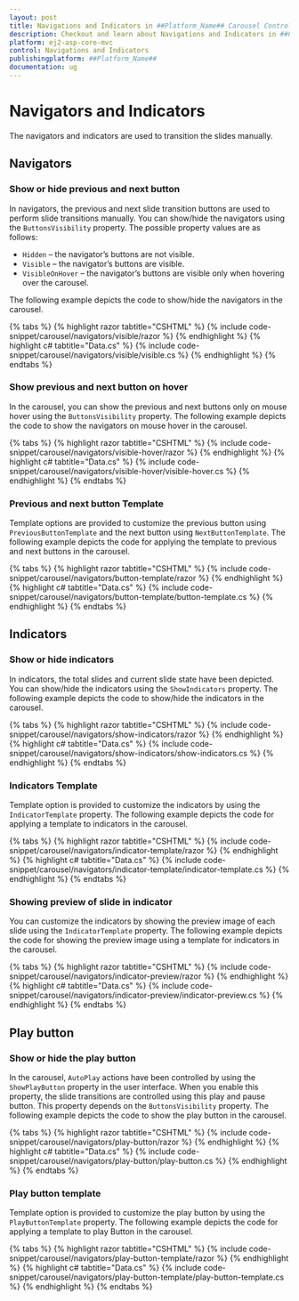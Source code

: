 ```yaml
---
layout: post
title: Navigations and Indicators in ##Platform_Name## Carousel Control
description: Checkout and learn about Navigations and Indicators in ##Platform_Name## Carousel control of Syncfusion Essential JS 2 and more details.
platform: ej2-asp-core-mvc
control: Navigations and Indicators
publishingplatform: ##Platform_Name##
documentation: ug
---
```


# Navigators and Indicators

The navigators and indicators are used to transition the slides manually.

## Navigators

### Show or hide previous and next button

In navigators, the previous and next slide transition buttons are used to perform slide transitions manually. You can show/hide the navigators using the `ButtonsVisibility` property. The possible property values are as follows:

* `Hidden` – the navigator’s buttons are not visible.
* `Visible` – the navigator’s buttons are visible.
* `VisibleOnHover` – the navigator’s buttons are visible only when hovering over the carousel.

The following example depicts the code to show/hide the navigators in the carousel.

{% tabs %}
{% highlight razor tabtitle="CSHTML" %}
{% include code-snippet/carousel/navigators/visible/razor %}
{% endhighlight %}
{% highlight c# tabtitle="Data.cs" %}
{% include code-snippet/carousel/navigators/visible/visible.cs %}
{% endhighlight %}
{% endtabs %}

### Show previous and next button on hover

In the carousel, you can show the previous and next buttons only on mouse hover using the `ButtonsVisibility` property. The following example depicts the code to show the navigators on mouse hover in the carousel.

{% tabs %}
{% highlight razor tabtitle="CSHTML" %}
{% include code-snippet/carousel/navigators/visible-hover/razor %}
{% endhighlight %}
{% highlight c# tabtitle="Data.cs" %}
{% include code-snippet/carousel/navigators/visible-hover/visible-hover.cs %}
{% endhighlight %}
{% endtabs %}

### Previous and next button Template

Template options are provided to customize the previous button using `PreviousButtonTemplate` and the next button using `NextButtonTemplate`. The following example depicts the code for applying the template to previous and next buttons in the carousel.

{% tabs %}
{% highlight razor tabtitle="CSHTML" %}
{% include code-snippet/carousel/navigators/button-template/razor %}
{% endhighlight %}
{% highlight c# tabtitle="Data.cs" %}
{% include code-snippet/carousel/navigators/button-template/button-template.cs %}
{% endhighlight %}
{% endtabs %}

## Indicators

### Show or hide indicators

In indicators, the total slides and current slide state have been depicted. You can show/hide the indicators using the `ShowIndicators` property. The following example depicts the code to show/hide the indicators in the carousel.

{% tabs %}
{% highlight razor tabtitle="CSHTML" %}
{% include code-snippet/carousel/navigators/show-indicators/razor %}
{% endhighlight %}
{% highlight c# tabtitle="Data.cs" %}
{% include code-snippet/carousel/navigators/show-indicators/show-indicators.cs %}
{% endhighlight %}
{% endtabs %}

### Indicators Template

Template option is provided to customize the indicators by using the `IndicatorTemplate` property. The following example depicts the code for applying a template to indicators in the carousel.

{% tabs %}
{% highlight razor tabtitle="CSHTML" %}
{% include code-snippet/carousel/navigators/indicator-template/razor %}
{% endhighlight %}
{% highlight c# tabtitle="Data.cs" %}
{% include code-snippet/carousel/navigators/indicator-template/indicator-template.cs %}
{% endhighlight %}
{% endtabs %}

### Showing preview of slide in indicator

You can customize the indicators by showing the preview image of each slide using the `IndicatorTemplate` property. The following example depicts the code for showing the preview image using a template for indicators in the carousel.

{% tabs %}
{% highlight razor tabtitle="CSHTML" %}
{% include code-snippet/carousel/navigators/indicator-preview/razor %}
{% endhighlight %}
{% highlight c# tabtitle="Data.cs" %}
{% include code-snippet/carousel/navigators/indicator-preview/indicator-preview.cs %}
{% endhighlight %}
{% endtabs %}

## Play button

### Show or hide the play button

In the carousel, `AutoPlay` actions have been controlled by using the `ShowPlayButton` property in the user interface. When you enable this property, the slide transitions are controlled using this play and pause button. This property depends on the `ButtonsVisibility` property. The following example depicts the code to show the play button in the carousel.

{% tabs %}
{% highlight razor tabtitle="CSHTML" %}
{% include code-snippet/carousel/navigators/play-button/razor %}
{% endhighlight %}
{% highlight c# tabtitle="Data.cs" %}
{% include code-snippet/carousel/navigators/play-button/play-button.cs %}
{% endhighlight %}
{% endtabs %}

### Play button template

Template option is provided to customize the play button by using the `PlayButtonTemplate` property. The following example depicts the code for applying a template to play Button in the carousel.

{% tabs %}
{% highlight razor tabtitle="CSHTML" %}
{% include code-snippet/carousel/navigators/play-button-template/razor %}
{% endhighlight %}
{% highlight c# tabtitle="Data.cs" %}
{% include code-snippet/carousel/navigators/play-button-template/play-button-template.cs %}
{% endhighlight %}
{% endtabs %}
